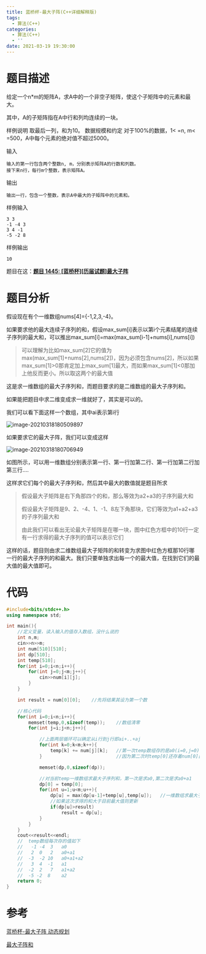 ```yaml
---
title: 蓝桥杯-最大子阵(C++详细解释版)
tags:
  - 算法(C++)
categories:
  - 算法(C++)
  - ''
date: 2021-03-19 19:30:00
---
```

# 题目描述

给定一个n*m的矩阵A，求A中的一个非空子矩阵，使这个子矩阵中的元素和最大。

其中，A的子矩阵指在A中行和列均连续的一块。

样例说明
取最后一列，和为10。
数据规模和约定
对于100%的数据，1< =n, m< =500，A中每个元素的绝对值不超过5000。

输入

```
输入的第一行包含两个整数n, m，分别表示矩阵A的行数和列数。 
接下来n行，每行m个整数，表示矩阵A。 
```

输出

```
输出一行，包含一个整数，表示A中最大的子矩阵中的元素和。 
```

样例输入

```
3 3 
-1 -4 3
3 4 -1
-5 -2 8
```

样例输出

```
10
```

题目在这：[**题目 1445: [蓝桥杯][历届试题]最大子阵**](https://www.dotcpp.com/oj/problem1445.html)

# 题目分析

假设现在有个一维数组nums[4]={-1,2,3,-4}。

如果要求他的最大连续子序列的和，假设max_sum[i]表示以第i个元素结尾的连续子序列的最大和，可以推出max_sum[i]=max(max_sum[i-1]+nums[i],nums[i])

> 可以理解为比如max_sum[2]它的值为max(max_sum[1]+nums[2],nums[2])，因为必须包含nums[2]，所以如果max_sum[1]>0那肯定加上max_sum[1]最大，而如果max_sum[1]<0那加上他反而更小。所以取这两个的最大值

这是求一维数组的最大子序列和，而题目要求的是二维数组的最大子序列和。

如果能把题目中求二维变成求一维就好了，其实是可以的。

我们可以看下面这样一个数组，其中ai表示第i行

![image-20210318180509897](https://img-blog.csdnimg.cn/img_convert/c1e8bd87984f77d8ef38424afae4e532.png)

如果要求它的最大子阵，我们可以变成这样

![image-20210318180706949](https://img-blog.csdnimg.cn/img_convert/82605d992d320644f9befb595ac61cf7.png)

如图所示，可以用一维数组分别表示第一行、第一行加第二行、第一行加第二行加第三行....

这样求它们每个的最大子序列和，然后其中最大的数值就是题目所求

> 假设最大子矩阵是右下角那四个的和，那么等效为a2+a3的子序列最大和
>
> 假设最大子矩阵是9、2、-4、1、-1、8左下角那块，它们等效为a1+a2+a3的子序列最大和
>
> 由此我们可以看出无论最大子矩阵是在哪一块，图中红色方框中的10行一定有一行求得的最大子序列的值可以表示它们

这样的话，题目则由求二维数组最大子矩阵的和转变为求图中红色方框那10行哪一行的最大子序列的和最大。我们只要单独求出每一个的最大值，在找到它们的最大值的最大值即可。



# 代码

```cpp
#include<bits/stdc++.h>
using namespace std;

int main(){
	//定义变量，读入输入的值存入数组，没什么说的
 	int n,m;
    cin>>n>>m;
    int num[510][510];
    int dp[510];
    int temp[510];
    for(int i=0;i<n;i++){
        for(int j=0;j<m;j++){
            cin>>num[i][j];
        }
    }

    int result = num[0][0];    //先将结果其设为第一个数

	//核心代码
    for(int i=0;i<n;i++){
        memset(temp,0,sizeof(temp));	//数组清零
        for(int j=i;j<n;j++){	

			//上面两层循环可以确定从i行到j行即ai+..+aj
            for(int k=0;k<m;k++){
                temp[k] += num[j][k];	//第一次temp数组存的是a0(i=0,j=0),第二次是存的a0+a1(i=0,j=1)
            }							//因为第二次时temp[0]还存着num[0][0]呢即存着第一行的值，加上第二行即a0+a1

            memset(dp,0,sizeof(dp));

            //对当前temp一维数组求最大子序列和，第一次是求a0,第二次是求a0+a1
            dp[0] = temp[0];
            for(int u=1;u<m;u++){
                dp[u] = max(dp[u-1]+temp[u],temp[u]);	//一维数组求最大子序列和
				//如果这次求得的和大于目前最大值则更新
                if(dp[u]>result)
                    result = dp[u];
            }
        }
    }
    cout<<result<<endl;
	//  temp数组每次存的值如下
	// 	 -1 -4  3   a0
	// 	 2  0   2   a0+a1
	// 	-3  -2 10   a0+a1+a2
	//	 3  4  -1 	a1
	// 	-2  2   7 	a1+a2
	// 	-5 -2  8 	a2
	return 0;
}
```

# 参考

[蓝桥杯-最大子阵 动态规划](https://blog.csdn.net/Jaster_wisdom/article/details/79671736)

[最大子阵和](https://frostime.github.io/2019/06/02/%E6%9C%80%E5%A4%A7%E5%AD%90%E9%98%B5%E5%92%8C/)